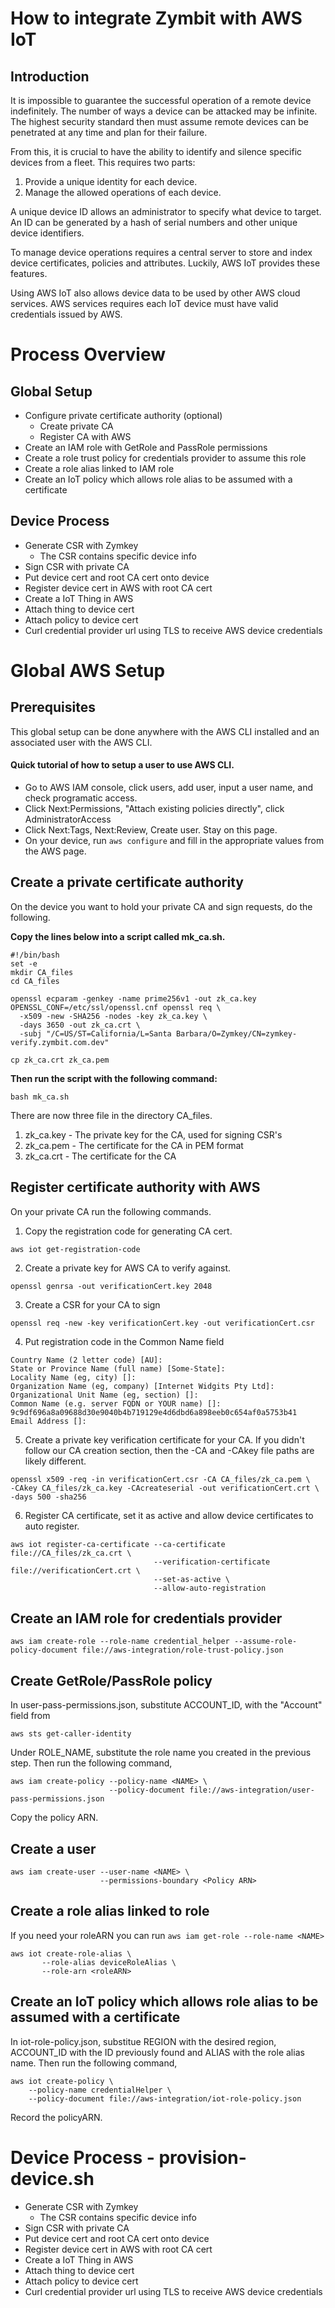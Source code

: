# How to integrate Zymbit with AWS IoT

## Introduction
It is impossible to guarantee the successful operation of a remote device
indefinitely. The number of ways a device can be attacked may be infinite.
The highest security standard then must assume remote devices can be penetrated
at any time and plan for their failure.

From this, it is crucial to have the ability to identify and silence
specific devices from a fleet. This requires two parts:
1. Provide a unique identity for each device.
2. Manage the allowed operations of each device.

A unique device ID allows an administrator to specify what device to target.
An ID can be generated by a hash of serial numbers and other unique
device identifiers.

To manage device operations requires a central server to store and index device
certificates, policies and attributes. Luckily, AWS IoT provides these features.

Using AWS IoT also allows device data to be used by other AWS cloud services.
AWS services requires each IoT device must have valid credentials issued by AWS.


# Process Overview

## Global Setup
- Configure private certificate authority (optional)
  - Create private CA
  - Register CA with AWS
- Create an IAM role with GetRole and PassRole permissions
- Create a role trust policy for credentials provider to assume this role
- Create a role alias linked to IAM role
- Create an IoT policy which allows role alias to be assumed with a certificate

## Device Process
- Generate CSR with Zymkey
  - The CSR contains specific device info
- Sign CSR with private CA
- Put device cert and root CA cert onto device
- Register device cert in AWS with root CA cert
- Create a IoT Thing in AWS
- Attach thing to device cert
- Attach policy to device cert
- Curl credential provider url using TLS to receive AWS device credentials

# Global AWS Setup

## Prerequisites
This global setup can be done anywhere with the AWS CLI installed and an associated user with the AWS CLI.

#### Quick tutorial of how to setup a user to use AWS CLI.
 - Go to AWS IAM console, click users, add user, input a user name, and check programatic access.
 - Click Next:Permissions, "Attach existing policies directly", click AdministratorAccess
 - Click Next:Tags, Next:Review, Create user. Stay on this page.
 - On your device, run `aws configure` and fill in the appropriate values from the AWS page.

## Create a private certificate authority
On the device you want to hold your private CA and sign requests, do the following.

**Copy the lines below into a script called mk_ca.sh.**
```
#!/bin/bash
set -e
mkdir CA_files
cd CA_files

openssl ecparam -genkey -name prime256v1 -out zk_ca.key
OPENSSL_CONF=/etc/ssl/openssl.cnf openssl req \
  -x509 -new -SHA256 -nodes -key zk_ca.key \
  -days 3650 -out zk_ca.crt \
  -subj "/C=US/ST=California/L=Santa Barbara/O=Zymkey/CN=zymkey-verify.zymbit.com.dev"

cp zk_ca.crt zk_ca.pem
```
**Then run the script with the following command:**
```
bash mk_ca.sh
```

There are now three file in the directory CA_files.
  1. zk_ca.key
    - The private key for the CA, used for signing CSR's
  2. zk_ca.pem
    - The certificate for the CA in PEM format
  3. zk_ca.crt
    - The certificate for the CA


## Register certificate authority with AWS
On your private CA run the following commands.
1. Copy the registration code for generating CA cert.
```
aws iot get-registration-code
```

2. Create a private key for AWS CA to verify against.
```
openssl genrsa -out verificationCert.key 2048
```

3. Create a CSR for your CA to sign
```
openssl req -new -key verificationCert.key -out verificationCert.csr
```

4. Put registration code in the Common Name field
```
Country Name (2 letter code) [AU]:
State or Province Name (full name) [Some-State]:
Locality Name (eg, city) []:
Organization Name (eg, company) [Internet Widgits Pty Ltd]:
Organizational Unit Name (eg, section) []:
Common Name (e.g. server FQDN or YOUR name) []: 9c9df696a8a09688d30e9040b4b719129e4d6dbd6a898eeb0c654af0a5753b41
Email Address []:
```

5. Create a private key verification certificate for your CA. If you didn't follow
our CA creation section, then the -CA and -CAkey file paths are likely different.
```
openssl x509 -req -in verificationCert.csr -CA CA_files/zk_ca.pem \
-CAkey CA_files/zk_ca.key -CAcreateserial -out verificationCert.crt \
-days 500 -sha256
```

6. Register CA certificate, set it as active and allow device certificates to
auto register.
```
aws iot register-ca-certificate --ca-certificate file://CA_files/zk_ca.crt \
                                --verification-certificate file://verificationCert.crt \
                                --set-as-active \
                                --allow-auto-registration
```

## Create an IAM role for credentials provider
```
aws iam create-role --role-name credential_helper --assume-role-policy-document file://aws-integration/role-trust-policy.json
```

## Create GetRole/PassRole policy
In user-pass-permissions.json, substitute ACCOUNT_ID, with the "Account" field from 
```
aws sts get-caller-identity
```
Under ROLE_NAME, substitute the role name you created in the previous step. Then run the following command,
```
aws iam create-policy --policy-name <NAME> \
                      --policy-document file://aws-integration/user-pass-permissions.json
```
Copy the policy ARN.

## Create a user
```
aws iam create-user --user-name <NAME> \
                    --permissions-boundary <Policy ARN>
```


## Create a role alias linked to role
If you need your roleARN you can run `aws iam get-role --role-name <NAME>`
```
aws iot create-role-alias \
       --role-alias deviceRoleAlias \
       --role-arn <roleARN>
```


## Create an IoT policy which allows role alias to be assumed with a certificate
In iot-role-policy.json, substitue REGION with the desired region, ACCOUNT_ID with the ID previously found and ALIAS with the role alias name. Then run the following command,
```
aws iot create-policy \
    --policy-name credentialHelper \
    --policy-document file://aws-integration/iot-role-policy.json
```
Record the policyARN.

# Device Process - provision-device.sh
  - Generate CSR with Zymkey
    - The CSR contains specific device info
  - Sign CSR with private CA
  - Put device cert and root CA cert onto device
  - Register device cert in AWS with root CA cert
  - Create a IoT Thing in AWS
  - Attach thing to device cert
  - Attach policy to device cert
  - Curl credential provider url using TLS to receive AWS device credentials
